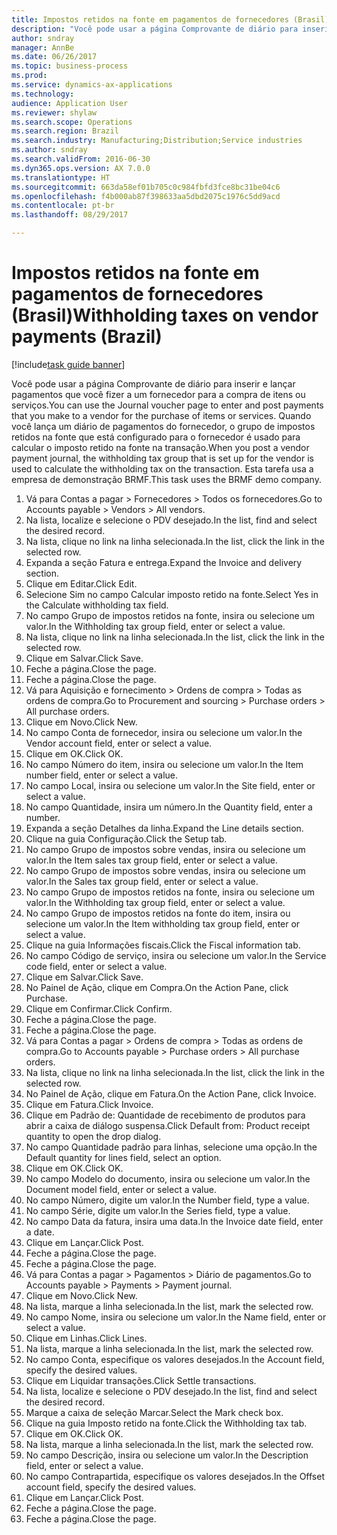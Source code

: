 ```yaml
--- 
title: Impostos retidos na fonte em pagamentos de fornecedores (Brasil)
description: "Você pode usar a página Comprovante de diário para inserir e lançar pagamentos que você fizer a um fornecedor para a compra de itens ou serviços."
author: sndray
manager: AnnBe
ms.date: 06/26/2017
ms.topic: business-process
ms.prod: 
ms.service: dynamics-ax-applications
ms.technology: 
audience: Application User
ms.reviewer: shylaw
ms.search.scope: Operations
ms.search.region: Brazil
ms.search.industry: Manufacturing;Distribution;Service industries
ms.author: sndray
ms.search.validFrom: 2016-06-30
ms.dyn365.ops.version: AX 7.0.0
ms.translationtype: HT
ms.sourcegitcommit: 663da58ef01b705c0c984fbfd3fce8bc31be04c6
ms.openlocfilehash: f4b000ab87f398633aa5dbd2075c1976c5dd9acd
ms.contentlocale: pt-br
ms.lasthandoff: 08/29/2017

---
```

# <a name="withholding-taxes-on-vendor-payments-brazil"></a><span data-ttu-id="fbfdd-103">Impostos retidos na fonte em pagamentos de fornecedores (Brasil)</span><span class="sxs-lookup"><span data-stu-id="fbfdd-103">Withholding taxes on vendor payments (Brazil)</span></span>

[!include[task guide banner](../../includes/task-guide-banner.md)]

<span data-ttu-id="fbfdd-104">Você pode usar a página Comprovante de diário para inserir e lançar pagamentos que você fizer a um fornecedor para a compra de itens ou serviços.</span><span class="sxs-lookup"><span data-stu-id="fbfdd-104">You can use the Journal voucher page to enter and post payments that you make to a vendor for the purchase of items or services.</span></span> <span data-ttu-id="fbfdd-105">Quando você lança um diário de pagamentos do fornecedor, o grupo de impostos retidos na fonte que está configurado para o fornecedor é usado para calcular o imposto retido na fonte na transação.</span><span class="sxs-lookup"><span data-stu-id="fbfdd-105">When you post a vendor payment journal, the withholding tax group that is set up for the vendor is used to calculate the withholding tax on the transaction.</span></span> <span data-ttu-id="fbfdd-106">Esta tarefa usa a empresa de demonstração BRMF.</span><span class="sxs-lookup"><span data-stu-id="fbfdd-106">This task uses the BRMF demo company.</span></span>

1. <span data-ttu-id="fbfdd-107">Vá para Contas a pagar > Fornecedores > Todos os fornecedores.</span><span class="sxs-lookup"><span data-stu-id="fbfdd-107">Go to Accounts payable > Vendors > All vendors.</span></span>
2. <span data-ttu-id="fbfdd-108">Na lista, localize e selecione o PDV desejado.</span><span class="sxs-lookup"><span data-stu-id="fbfdd-108">In the list, find and select the desired record.</span></span>
3. <span data-ttu-id="fbfdd-109">Na lista, clique no link na linha selecionada.</span><span class="sxs-lookup"><span data-stu-id="fbfdd-109">In the list, click the link in the selected row.</span></span>
4. <span data-ttu-id="fbfdd-110">Expanda a seção Fatura e entrega.</span><span class="sxs-lookup"><span data-stu-id="fbfdd-110">Expand the Invoice and delivery section.</span></span>
5. <span data-ttu-id="fbfdd-111">Clique em Editar.</span><span class="sxs-lookup"><span data-stu-id="fbfdd-111">Click Edit.</span></span>
6. <span data-ttu-id="fbfdd-112">Selecione Sim no campo Calcular imposto retido na fonte.</span><span class="sxs-lookup"><span data-stu-id="fbfdd-112">Select Yes in the Calculate withholding tax field.</span></span>
7. <span data-ttu-id="fbfdd-113">No campo Grupo de impostos retidos na fonte, insira ou selecione um valor.</span><span class="sxs-lookup"><span data-stu-id="fbfdd-113">In the Withholding tax group field, enter or select a value.</span></span>
8. <span data-ttu-id="fbfdd-114">Na lista, clique no link na linha selecionada.</span><span class="sxs-lookup"><span data-stu-id="fbfdd-114">In the list, click the link in the selected row.</span></span>
9. <span data-ttu-id="fbfdd-115">Clique em Salvar.</span><span class="sxs-lookup"><span data-stu-id="fbfdd-115">Click Save.</span></span>
10. <span data-ttu-id="fbfdd-116">Feche a página.</span><span class="sxs-lookup"><span data-stu-id="fbfdd-116">Close the page.</span></span>
11. <span data-ttu-id="fbfdd-117">Feche a página.</span><span class="sxs-lookup"><span data-stu-id="fbfdd-117">Close the page.</span></span>
12. <span data-ttu-id="fbfdd-118">Vá para Aquisição e fornecimento > Ordens de compra > Todas as ordens de compra.</span><span class="sxs-lookup"><span data-stu-id="fbfdd-118">Go to Procurement and sourcing > Purchase orders > All purchase orders.</span></span>
13. <span data-ttu-id="fbfdd-119">Clique em Novo.</span><span class="sxs-lookup"><span data-stu-id="fbfdd-119">Click New.</span></span>
14. <span data-ttu-id="fbfdd-120">No campo Conta de fornecedor, insira ou selecione um valor.</span><span class="sxs-lookup"><span data-stu-id="fbfdd-120">In the Vendor account field, enter or select a value.</span></span>
15. <span data-ttu-id="fbfdd-121">Clique em OK.</span><span class="sxs-lookup"><span data-stu-id="fbfdd-121">Click OK.</span></span>
16. <span data-ttu-id="fbfdd-122">No campo Número do item, insira ou selecione um valor.</span><span class="sxs-lookup"><span data-stu-id="fbfdd-122">In the Item number field, enter or select a value.</span></span>
17. <span data-ttu-id="fbfdd-123">No campo Local, insira ou selecione um valor.</span><span class="sxs-lookup"><span data-stu-id="fbfdd-123">In the Site field, enter or select a value.</span></span>
18. <span data-ttu-id="fbfdd-124">No campo Quantidade, insira um número.</span><span class="sxs-lookup"><span data-stu-id="fbfdd-124">In the Quantity field, enter a number.</span></span>
19. <span data-ttu-id="fbfdd-125">Expanda a seção Detalhes da linha.</span><span class="sxs-lookup"><span data-stu-id="fbfdd-125">Expand the Line details section.</span></span>
20. <span data-ttu-id="fbfdd-126">Clique na guia Configuração.</span><span class="sxs-lookup"><span data-stu-id="fbfdd-126">Click the Setup tab.</span></span>
21. <span data-ttu-id="fbfdd-127">No campo Grupo de impostos sobre vendas, insira ou selecione um valor.</span><span class="sxs-lookup"><span data-stu-id="fbfdd-127">In the Item sales tax group field, enter or select a value.</span></span>
22. <span data-ttu-id="fbfdd-128">No campo Grupo de impostos sobre vendas, insira ou selecione um valor.</span><span class="sxs-lookup"><span data-stu-id="fbfdd-128">In the Sales tax group field, enter or select a value.</span></span>
23. <span data-ttu-id="fbfdd-129">No campo Grupo de impostos retidos na fonte, insira ou selecione um valor.</span><span class="sxs-lookup"><span data-stu-id="fbfdd-129">In the Withholding tax group field, enter or select a value.</span></span>
24. <span data-ttu-id="fbfdd-130">No campo Grupo de impostos retidos na fonte do item, insira ou selecione um valor.</span><span class="sxs-lookup"><span data-stu-id="fbfdd-130">In the Item withholding tax group field, enter or select a value.</span></span>
25. <span data-ttu-id="fbfdd-131">Clique na guia Informações fiscais.</span><span class="sxs-lookup"><span data-stu-id="fbfdd-131">Click the Fiscal information tab.</span></span>
26. <span data-ttu-id="fbfdd-132">No campo Código de serviço, insira ou selecione um valor.</span><span class="sxs-lookup"><span data-stu-id="fbfdd-132">In the Service code field, enter or select a value.</span></span>
27. <span data-ttu-id="fbfdd-133">Clique em Salvar.</span><span class="sxs-lookup"><span data-stu-id="fbfdd-133">Click Save.</span></span>
28. <span data-ttu-id="fbfdd-134">No Painel de Ação, clique em Compra.</span><span class="sxs-lookup"><span data-stu-id="fbfdd-134">On the Action Pane, click Purchase.</span></span>
29. <span data-ttu-id="fbfdd-135">Clique em Confirmar.</span><span class="sxs-lookup"><span data-stu-id="fbfdd-135">Click Confirm.</span></span>
30. <span data-ttu-id="fbfdd-136">Feche a página.</span><span class="sxs-lookup"><span data-stu-id="fbfdd-136">Close the page.</span></span>
31. <span data-ttu-id="fbfdd-137">Feche a página.</span><span class="sxs-lookup"><span data-stu-id="fbfdd-137">Close the page.</span></span>
32. <span data-ttu-id="fbfdd-138">Vá para Contas a pagar > Ordens de compra > Todas as ordens de compra.</span><span class="sxs-lookup"><span data-stu-id="fbfdd-138">Go to Accounts payable > Purchase orders > All purchase orders.</span></span>
33. <span data-ttu-id="fbfdd-139">Na lista, clique no link na linha selecionada.</span><span class="sxs-lookup"><span data-stu-id="fbfdd-139">In the list, click the link in the selected row.</span></span>
34. <span data-ttu-id="fbfdd-140">No Painel de Ação, clique em Fatura.</span><span class="sxs-lookup"><span data-stu-id="fbfdd-140">On the Action Pane, click Invoice.</span></span>
35. <span data-ttu-id="fbfdd-141">Clique em Fatura.</span><span class="sxs-lookup"><span data-stu-id="fbfdd-141">Click Invoice.</span></span>
36. <span data-ttu-id="fbfdd-142">Clique em Padrão de: Quantidade de recebimento de produtos para abrir a caixa de diálogo suspensa.</span><span class="sxs-lookup"><span data-stu-id="fbfdd-142">Click Default from: Product receipt quantity to open the drop dialog.</span></span>
37. <span data-ttu-id="fbfdd-143">No campo Quantidade padrão para linhas, selecione uma opção.</span><span class="sxs-lookup"><span data-stu-id="fbfdd-143">In the Default quantity for lines field, select an option.</span></span>
38. <span data-ttu-id="fbfdd-144">Clique em OK.</span><span class="sxs-lookup"><span data-stu-id="fbfdd-144">Click OK.</span></span>
39. <span data-ttu-id="fbfdd-145">No campo Modelo do documento, insira ou selecione um valor.</span><span class="sxs-lookup"><span data-stu-id="fbfdd-145">In the Document model field, enter or select a value.</span></span>
40. <span data-ttu-id="fbfdd-146">No campo Número, digite um valor.</span><span class="sxs-lookup"><span data-stu-id="fbfdd-146">In the Number field, type a value.</span></span>
41. <span data-ttu-id="fbfdd-147">No campo Série, digite um valor.</span><span class="sxs-lookup"><span data-stu-id="fbfdd-147">In the Series field, type a value.</span></span>
42. <span data-ttu-id="fbfdd-148">No campo Data da fatura, insira uma data.</span><span class="sxs-lookup"><span data-stu-id="fbfdd-148">In the Invoice date field, enter a date.</span></span>
43. <span data-ttu-id="fbfdd-149">Clique em Lançar.</span><span class="sxs-lookup"><span data-stu-id="fbfdd-149">Click Post.</span></span>
44. <span data-ttu-id="fbfdd-150">Feche a página.</span><span class="sxs-lookup"><span data-stu-id="fbfdd-150">Close the page.</span></span>
45. <span data-ttu-id="fbfdd-151">Feche a página.</span><span class="sxs-lookup"><span data-stu-id="fbfdd-151">Close the page.</span></span>
46. <span data-ttu-id="fbfdd-152">Vá para Contas a pagar > Pagamentos > Diário de pagamentos.</span><span class="sxs-lookup"><span data-stu-id="fbfdd-152">Go to Accounts payable > Payments > Payment journal.</span></span>
47. <span data-ttu-id="fbfdd-153">Clique em Novo.</span><span class="sxs-lookup"><span data-stu-id="fbfdd-153">Click New.</span></span>
48. <span data-ttu-id="fbfdd-154">Na lista, marque a linha selecionada.</span><span class="sxs-lookup"><span data-stu-id="fbfdd-154">In the list, mark the selected row.</span></span>
49. <span data-ttu-id="fbfdd-155">No campo Nome, insira ou selecione um valor.</span><span class="sxs-lookup"><span data-stu-id="fbfdd-155">In the Name field, enter or select a value.</span></span>
50. <span data-ttu-id="fbfdd-156">Clique em Linhas.</span><span class="sxs-lookup"><span data-stu-id="fbfdd-156">Click Lines.</span></span>
51. <span data-ttu-id="fbfdd-157">Na lista, marque a linha selecionada.</span><span class="sxs-lookup"><span data-stu-id="fbfdd-157">In the list, mark the selected row.</span></span>
52. <span data-ttu-id="fbfdd-158">No campo Conta, especifique os valores desejados.</span><span class="sxs-lookup"><span data-stu-id="fbfdd-158">In the Account field, specify the desired values.</span></span>
53. <span data-ttu-id="fbfdd-159">Clique em Liquidar transações.</span><span class="sxs-lookup"><span data-stu-id="fbfdd-159">Click Settle transactions.</span></span>
54. <span data-ttu-id="fbfdd-160">Na lista, localize e selecione o PDV desejado.</span><span class="sxs-lookup"><span data-stu-id="fbfdd-160">In the list, find and select the desired record.</span></span>
55. <span data-ttu-id="fbfdd-161">Marque a caixa de seleção Marcar.</span><span class="sxs-lookup"><span data-stu-id="fbfdd-161">Select the Mark check box.</span></span>
56. <span data-ttu-id="fbfdd-162">Clique na guia Imposto retido na fonte.</span><span class="sxs-lookup"><span data-stu-id="fbfdd-162">Click the Withholding tax tab.</span></span>
57. <span data-ttu-id="fbfdd-163">Clique em OK.</span><span class="sxs-lookup"><span data-stu-id="fbfdd-163">Click OK.</span></span>
58. <span data-ttu-id="fbfdd-164">Na lista, marque a linha selecionada.</span><span class="sxs-lookup"><span data-stu-id="fbfdd-164">In the list, mark the selected row.</span></span>
59. <span data-ttu-id="fbfdd-165">No campo Descrição, insira ou selecione um valor.</span><span class="sxs-lookup"><span data-stu-id="fbfdd-165">In the Description field, enter or select a value.</span></span>
60. <span data-ttu-id="fbfdd-166">No campo Contrapartida, especifique os valores desejados.</span><span class="sxs-lookup"><span data-stu-id="fbfdd-166">In the Offset account field, specify the desired values.</span></span>
61. <span data-ttu-id="fbfdd-167">Clique em Lançar.</span><span class="sxs-lookup"><span data-stu-id="fbfdd-167">Click Post.</span></span>
62. <span data-ttu-id="fbfdd-168">Feche a página.</span><span class="sxs-lookup"><span data-stu-id="fbfdd-168">Close the page.</span></span>
63. <span data-ttu-id="fbfdd-169">Feche a página.</span><span class="sxs-lookup"><span data-stu-id="fbfdd-169">Close the page.</span></span>


